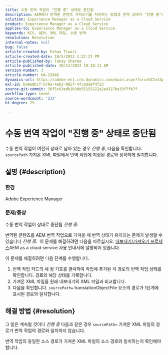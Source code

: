 ```yaml
---
title: 수동 번역 작업이 "진행 중" 상태로 중단됨
description: AEM에서 번역된 콘텐츠 가져오기를 처리하는 방법과 번역 상태가 "진행 중"으로 고정되는 이유를 알아봅니다.
solution: Experience Manager as a Cloud Service
product: Experience Manager as a Cloud Service
applies-to: Experience Manager as a Cloud Service
keywords: KCS, AEM, XML 파일, 수동 번역
resolution: Resolution
internal-notes: null
bug: false
article-created-by: Eshaa Tiwari
article-created-date: 10/5/2023 1:22:37 PM
article-published-by: Tanay Sharma .
article-published-date: 10/12/2023 10:18:11 AM
version-number: 3
article-number: KA-22846
dynamics-url: https://adobe-ent.crm.dynamics.com/main.aspx?forceUCI=1&pagetype=entityrecord&etn=knowledgearticle&id=fe0bc93f-8263-ee11-be6e-6045bd0061cb
exl-id: ba9e06cf-b79a-4eb2-905f-4fcada8f4f23
source-git-commit: 36f5c63edb1b3de55155222a2e4327be33f7fb7f
workflow-type: tm+mt
source-wordcount: '233'
ht-degree: 2%

---
```


# 수동 번역 작업이 &quot;진행 중&quot; 상태로 중단됨


수동 번역 작업이 여전히 상태로 남아 있는 경우 *진행 중*, 다음을 확인합니다. `sourcePath` 가져온 XML 파일에서 번역 작업에 지정된 경로와 정확하게 일치합니다.

## 설명 {#description}


### 환경

Adobe Experience Manager



### 문제/증상

수동 번역 작업이 상태로 중단됨 *진행 중*.

번역된 콘텐츠를 AEM 번역 작업으로 가져올 때 번역 상태가 유지되는 문제가 발생할 수 있습니다 *진행 중*.  이 문제를 해결하려면 다음을 따르십시오. [내보내기/가져오기 프로세스](https://experienceleague.adobe.com/docs/experience-manager-cloud-service/content/sites/administering/reusing-content/translation/managing-projects.html#import-export)AEM as a cloud service 사용 안내서에 설명되어 있습니다.



이 문제를 해결하려면 다음 단계를 수행합니다.



1. 번역 작업 카드의 세 점 기호를 클릭하여 작업에 추가된 각 경로의 번역 작업 상태를 확인합니다. 경로와 해당 상태를 기록합니다.
2. 가져온 XML 파일을 원래 내보내기의 XML 파일과 비교합니다.
3. 다음을 확인합니다. `sourcePath=` translationObjectFile 요소의 경로가 1단계에 표시된 경로와 일치합니다.





## 해결 방법 {#resolution}


그 일은 계속될 것이다 *진행 중* 다음과 같은 경우 `sourcePath=` 가져온 XML 파일의 경로가 번역 작업의 경로와 일치하지 않습니다.

번역 작업의 동일한 소스 경로가 가져온 XML 파일의 소스 경로와 일치하는지 확인해야 합니다.
